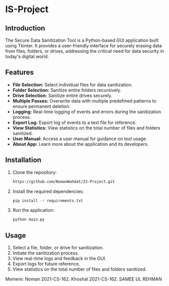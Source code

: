 # IS-Project


## Introduction

The Secure Data Sanitization Tool is a Python-based GUI application built using Tkinter. It provides a user-friendly interface for securely erasing data from files, folders, or drives, addressing the critical need for data security in today's digital world.

## Features

- **File Selection:** Select individual files for data sanitization.
- **Folder Selection:** Sanitize entire folders recursively.
- **Drive Selection:** Sanitize entire drives securely.
- **Multiple Passes:** Overwrite data with multiple predefined patterns to ensure permanent deletion.
- **Logging:** Real-time logging of events and errors during the sanitization process.
- **Export Log:** Export log of events to a text file for reference.
- **View Statistics:** View statistics on the total number of files and folders sanitized.
- **User Manual:** Access a user manual for guidance on tool usage.
- **About App:** Learn more about the application and its developers.

## Installation

1. Clone the repository:
   ```bash
   https://github.com/NomanWahdat/IS-Project.git
   ```

2. Install the required dependencies:
   ```bash
   pip install -r requirements.txt
   ```

3. Run the application:
   ```bash
   python main.py
   ```

## Usage

1. Select a file, folder, or drive for sanitization.
2. Initiate the sanitization process.
3. View real-time logs and feedback in the GUI.
4. Export logs for future reference.
5. View statistics on the total number of files and folders sanitized.


Memere: 
Noman 2021-CS-162.
Khoshal 2021-CS-162.
SAMEE UL REHMAN



